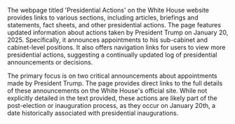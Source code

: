 The webpage titled 'Presidential Actions' on the White House website provides links to various sections, including articles, briefings and statements, fact sheets, and other presidential actions. The page features updated information about actions taken by President Trump on January 20, 2025. Specifically, it announces appointments to his sub-cabinet and cabinet-level positions. It also offers navigation links for users to view more presidential actions, suggesting a continually updated log of presidential announcements or decisions.

The primary focus is on two critical announcements about appointments made by President Trump. The page provides direct links to the full details of these announcements on the White House's official site. While not explicitly detailed in the text provided, these actions are likely part of the post-election or inauguration process, as they occur on January 20th, a date historically associated with presidential inaugurations.